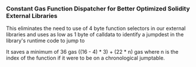### Constant Gas Function Dispatcher for Better Optimized Solidity External Libraries

This eliminates the need to use of 4 byte function selectors in our external libraries and uses as low as 1 byte of calldata to identify a jumpdest in the library's runtime code to jump to

It saves a minimum of 36 gas ((16 - 4) \* 3) + (22 \* n) gas where n is the index of the function if it were to be on a chronological jumptable.
